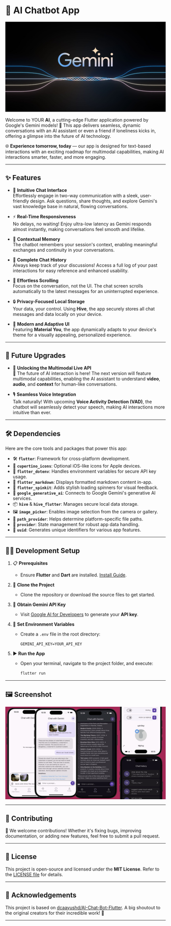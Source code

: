 # 🌟 **AI Chatbot App**  

![Gemini Logo](assets/images/gemini_logo.jpg)  

Welcome to YOUR **AI**, a cutting-edge Flutter application powered by Google's Gemini models! 🚀 This app delivers seamless, dynamic conversations with an AI assistant or even a friend if loneliness kicks in, offering a glimpse into the future of AI technology.  

🌐 **Experience tomorrow, today** — our app is designed for text-based interactions with an exciting roadmap for multimodal capabilities, making AI interactions smarter, faster, and more engaging.  

---

## ✨ **Features**  

- 💬 **Intuitive Chat Interface**  
   Effortlessly engage in two-way communication with a sleek, user-friendly design. Ask questions, share thoughts, and explore Gemini's vast knowledge base in natural, flowing conversations.  

- ⚡ **Real-Time Responsiveness**  
   No delays, no waiting! Enjoy ultra-low latency as Gemini responds almost instantly, making conversations feel smooth and lifelike.  

- 🧠 **Contextual Memory**  
   The chatbot remembers your session's context, enabling meaningful exchanges and continuity in your conversations.  

- 📜 **Complete Chat History**  
   Always keep track of your discussions! Access a full log of your past interactions for easy reference and enhanced usability.  

- 📜 **Effortless Scrolling**  
   Focus on the conversation, not the UI. The chat screen scrolls automatically to the latest messages for an uninterrupted experience.  

- 🔒 **Privacy-Focused Local Storage**  
   Your data, your control. Using **Hive**, the app securely stores all chat messages and data locally on your device.  

- 🎨 **Modern and Adaptive UI**  
   Featuring **Material You**, the app dynamically adapts to your device's theme for a visually appealing, personalized experience.  

---

## 🌟 **Future Upgrades**  

- 🎥 **Unlocking the Multimodal Live API**  
   🌟 The future of AI interaction is here! The next version will feature multimodal capabilities, enabling the AI assistant to understand **video**, **audio**, and **context** for human-like conversations.  

- 🎙️ **Seamless Voice Integration**  
   Talk naturally! With upcoming **Voice Activity Detection (VAD)**, the chatbot will seamlessly detect your speech, making AI interactions more intuitive than ever.  

---

## 🛠️ **Dependencies**  

Here are the core tools and packages that power this app:  
- 🛠️ **`flutter`**: Framework for cross-platform development.  
- 🍎 **`cupertino_icons`**: Optional iOS-like icons for Apple devices.  
- 🧩 **`flutter_dotenv`**: Handles environment variables for secure API key usage.  
- 📝 **`flutter_markdown`**: Displays formatted markdown content in-app.  
- 🔄 **`flutter_spinkit`**: Adds stylish loading spinners for visual feedback.  
- 🤖 **`google_generative_ai`**: Connects to Google Gemini's generative AI services.  
- 📦 **`hive`** & **`hive_flutter`**: Manages secure local data storage.  
- 🖼️ **`image_picker`**: Enables image selection from the camera or gallery.  
- 📁 **`path_provider`**: Helps determine platform-specific file paths.  
- 📡 **`provider`**: State management for robust app data handling.  
- 🔑 **`uuid`**: Generates unique identifiers for various app features.  

---

## 🧑‍💻 **Development Setup**  

1. 📋 **Prerequisites**  
   - Ensure **Flutter** and **Dart** are installed. [Install Guide](https://docs.flutter.dev/get-started/install).  

2. 📂 **Clone the Project**  
   - Clone the repository or download the source files to get started.  

3. 🔑 **Obtain Gemini API Key**  
   - Visit [Google AI for Developers](https://ai.google.dev/) to generate your **API key**.  

4. 📄 **Set Environment Variables**  
   - Create a `.env` file in the root directory:  
     ```env
     GEMINI_API_KEY=YOUR_API_KEY
     ```  

5. ▶️ **Run the App**  
   - Open your terminal, navigate to the project folder, and execute:  
     ```bash
     flutter run
     ```  

---

## 🖼️ **Screenshot**  
![Screenshot](assets/screenshots/app_demo.png)  

---

## 🤝 **Contributing**  

🎉 We welcome contributions! Whether it's fixing bugs, improving documentation, or adding new features, feel free to submit a pull request.  

---

## 📜 **License**  

This project is open-source and licensed under the **MIT License**. Refer to the [LICENSE file](LICENSE) for details.  

---

## 🙌 **Acknowledgements**  

This project is based on [dcaayushd/AI-Chat-Bot-Flutter](https://github.com/dcaayushd/AI-Chat-Bot-Flutter). A big shoutout to the original creators for their incredible work! 🎉  

---
